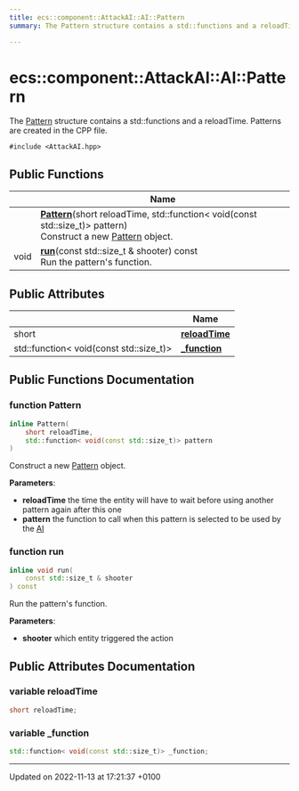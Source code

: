 ```yaml
---
title: ecs::component::AttackAI::AI::Pattern
summary: The Pattern structure contains a std::functions and a reloadTime. Patterns are created in the CPP file. 

---
```


# ecs::component::AttackAI::AI::Pattern



The [Pattern]() structure contains a std::functions and a reloadTime. Patterns are created in the CPP file. 


`#include <AttackAI.hpp>`

## Public Functions

|                | Name           |
| -------------- | -------------- |
| | **[Pattern](Classes/structecs_1_1component_1_1_attack_a_i_1_1_a_i_1_1_pattern.md#function-pattern)**(short reloadTime, std::function< void(const std::size_t)> pattern)<br>Construct a new [Pattern](Classes/structecs_1_1component_1_1_attack_a_i_1_1_a_i_1_1_pattern.md) object.  |
| void | **[run](Classes/structecs_1_1component_1_1_attack_a_i_1_1_a_i_1_1_pattern.md#function-run)**(const std::size_t & shooter) const<br>Run the pattern's function.  |

## Public Attributes

|                | Name           |
| -------------- | -------------- |
| short | **[reloadTime](Classes/structecs_1_1component_1_1_attack_a_i_1_1_a_i_1_1_pattern.md#variable-reloadtime)**  |
| std::function< void(const std::size_t)> | **[_function](Classes/structecs_1_1component_1_1_attack_a_i_1_1_a_i_1_1_pattern.md#variable--function)**  |

## Public Functions Documentation

### function Pattern

```cpp
inline Pattern(
    short reloadTime,
    std::function< void(const std::size_t)> pattern
)
```

Construct a new [Pattern](Classes/structecs_1_1component_1_1_attack_a_i_1_1_a_i_1_1_pattern.md) object. 

**Parameters**: 

  * **reloadTime** the time the entity will have to wait before using another pattern again after this one 
  * **pattern** the function to call when this pattern is selected to be used by the [AI](Classes/structecs_1_1component_1_1_attack_a_i_1_1_a_i.md)


### function run

```cpp
inline void run(
    const std::size_t & shooter
) const
```

Run the pattern's function. 

**Parameters**: 

  * **shooter** which entity triggered the action 


## Public Attributes Documentation

### variable reloadTime

```cpp
short reloadTime;
```


### variable _function

```cpp
std::function< void(const std::size_t)> _function;
```


-------------------------------

Updated on 2022-11-13 at 17:21:37 +0100